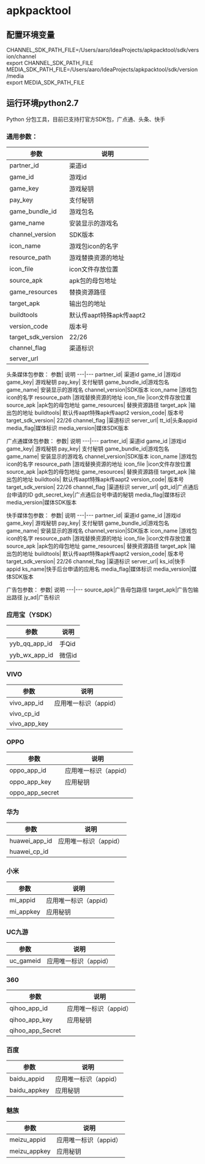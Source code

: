 # apkpacktool
## 配置环境变量
CHANNEL_SDK_PATH_FILE=/Users/aaro/IdeaProjects/apkpacktool/sdk/version/channel<br>
export CHANNEL_SDK_PATH_FILE<br>
MEDIA_SDK_PATH_FILE=/Users/aaro/IdeaProjects/apkpacktool/sdk/version/media<br>
export MEDIA_SDK_PATH_FILE<br>
## 运行环境python2.7
Python 分包工具，目前已支持打官方SDK包，广点通、头条、快手



### 通用参数：


参数|	说明
---|---
partner_id|	渠道id
game_id	|游戏id
game_key| 游戏秘钥
pay_key| 支付秘钥
game_bundle_id|游戏包名
game_name|	安装显示的游戏名
channel_version|SDK版本
icon_name	|游戏包icon的名字
resource_path	|游戏替换资源的地址
icon_file	|icon文件存放位置
source_apk	|apk包的母包地址
game_resources| 替换资源路径
target_apk	|输出包的地址
buildtools| 默认传aapt特殊apk传aapt2
version_code|	版本号
target_sdk_version|	  22/26
channel_flag	|渠道标识
server_url| 


头条媒体包参数：
参数|	说明
---|---
partner_id|	渠道id
game_id	|游戏id
game_key| 游戏秘钥
pay_key| 支付秘钥
game_bundle_id|游戏包名
game_name|	安装显示的游戏名
channel_version|SDK版本
icon_name	|游戏包icon的名字
resource_path	|游戏替换资源的地址
icon_file	|icon文件存放位置
source_apk	|apk包的母包地址
game_resources| 替换资源路径
target_apk	|输出包的地址
buildtools| 默认传aapt特殊apk传aapt2
version_code|	版本号
target_sdk_version|	  22/26
channel_flag	|渠道标识
server_url| 
tt_id|头条appid
media_flag|媒体标识
media_version|媒体SDK版本


广点通媒体包参数：
参数|	说明
---|---
partner_id|	渠道id
game_id	|游戏id
game_key| 游戏秘钥
pay_key| 支付秘钥
game_bundle_id|游戏包名
game_name|	安装显示的游戏名
channel_version|SDK版本
icon_name	|游戏包icon的名字
resource_path	|游戏替换资源的地址
icon_file	|icon文件存放位置
source_apk	|apk包的母包地址
game_resources| 替换资源路径
target_apk	|输出包的地址
buildtools| 默认传aapt特殊apk传aapt2
version_code|	版本号
target_sdk_version|	  22/26
channel_flag	|渠道标识
server_url| 
gdt_id|广点通后台申请的ID
gdt_secret_key|广点通后台号申请的秘钥
media_flag|媒体标识
media_version|媒体SDK版本


快手媒体包参数：
参数|	说明
---|---
partner_id|	渠道id
game_id	|游戏id
game_key| 游戏秘钥
pay_key| 支付秘钥
game_bundle_id|游戏包名
game_name|	安装显示的游戏名
channel_version|SDK版本
icon_name	|游戏包icon的名字
resource_path	|游戏替换资源的地址
icon_file	|icon文件存放位置
source_apk	|apk包的母包地址
game_resources| 替换资源路径
target_apk	|输出包的地址
buildtools| 默认传aapt特殊apk传aapt2
version_code|	版本号
target_sdk_version|	  22/26
channel_flag	|渠道标识
server_url| 
ks_id|快手appid
ks_name|快手后台申请的应用名
media_flag|媒体标识
media_version|媒体SDK版本


广告包参数：
参数|	说明
---|---
source_apk|广告母包路径
target_apk|广告包输出路径
jy_ad|广告标识


### 应用宝（YSDK）
参数|	说明
---|---
yyb_qq_app_id| 手Qid
yyb_wx_app_id| 微信id

### VIVO
参数|	说明
---|---
vivo_app_id| 应用唯一标识（appid）
vivo_cp_id| 
vivo_app_key|



### OPPO
参数|	说明
---|---
oppo_app_id| 应用唯一标识（appid）
oppo_app_key| 应用秘钥
oppo_app_secret|


### 华为	
参数|	说明
---|---
huawei_app_id| 应用唯一标识（appid）
huawei_cp_id| 

### 小米	
参数|	说明
---|---
mi_appid| 应用唯一标识（appid）
mi_appkey| 应用秘钥

### UC九游	
参数|	说明
---|---
uc_gameid| 应用唯一标识（appid）

### 360	
参数|	说明
---|---
qihoo_app_id| 应用唯一标识（appid）
qihoo_app_key|应用秘钥
qihoo_app_Secret|


### 百度	
参数|	说明
---|---
baidu_appid| 应用唯一标识（appid）
baidu_appkey|应用秘钥

### 魅族	
参数|	说明
---|---
meizu_appid| 应用唯一标识（appid）
meizu_appkey|应用秘钥
